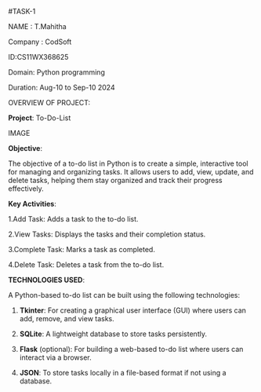 #TASK-1

NAME : T.Mahitha

Company : CodSoft

ID:CS11WX368625

Domain: Python programming

Duration: Aug-10 to Sep-10 2024



OVERVIEW OF PROJECT:

**Project**: To-Do-List

IMAGE

**Objective**:

The objective of a to-do list in Python is to create a simple, interactive tool for managing and organizing tasks. It allows users to add, view, update, and delete tasks, helping them stay organized and track their progress effectively.



**Key Activities**:

1.Add Task: Adds a task to the to-do list.

2.View Tasks: Displays the tasks and their completion status.

3.Complete Task: Marks a task as completed.

4.Delete Task: Deletes a task from the to-do list.



**TECHNOLOGIES USED**:

A Python-based to-do list can be built using the following technologies:

1. **Tkinter**: For creating a graphical user interface (GUI) where users can add, remove, and view tasks.

2. **SQLite**: A lightweight database to store tasks persistently.

3. **Flask** (optional): For building a web-based to-do list where users can interact via a browser.

4. **JSON**: To store tasks locally in a file-based format if not using a database.
